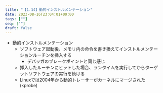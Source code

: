 ```yaml
---
title: "【1.14】動的インストルメンテーション"
date: 2023-08-16T23:04:01+09:00
tags: [""]
seq: [""]
draft: false
---
```


- 動的インストルメンテーション
  - ソフトウェア起動後、メモリ内の命令を書き換えてインストルメンテーションルーチンを挿入する
    - デバッガのブレークポイントと同じ感じ
  - 挿入したルーチンにヒットした場合、ランタイムを実行してからターゲットソフトウェアの実行を続ける
  - Linuxでは2004年から動的トレーサーがカーネルにマージされた(kprobe)
  